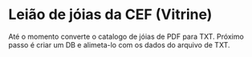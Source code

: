 # Leião de jóias da CEF (Vitrine)

Até o momento converte o catalogo de jóias de PDF para TXT. Próximo passo é criar um DB e alimeta-lo com os dados do arquivo de TXT.
